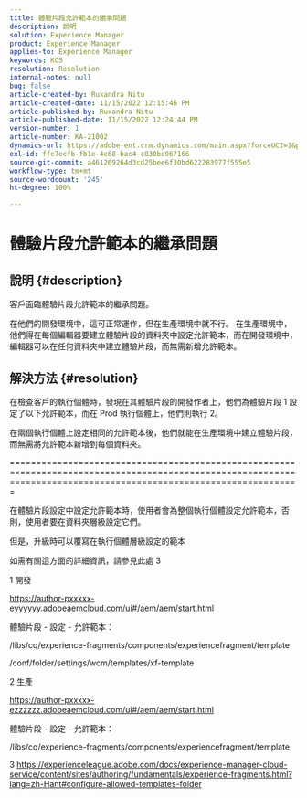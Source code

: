 ```yaml
---
title: 體驗片段允許範本的繼承問題
description: 說明
solution: Experience Manager
product: Experience Manager
applies-to: Experience Manager
keywords: KCS
resolution: Resolution
internal-notes: null
bug: false
article-created-by: Ruxandra Nitu
article-created-date: 11/15/2022 12:15:46 PM
article-published-by: Ruxandra Nitu
article-published-date: 11/15/2022 12:24:44 PM
version-number: 1
article-number: KA-21002
dynamics-url: https://adobe-ent.crm.dynamics.com/main.aspx?forceUCI=1&pagetype=entityrecord&etn=knowledgearticle&id=4220bf37-df64-ed11-9561-6045bd006079
exl-id: ffc7ecfb-fb1e-4c68-bac4-c830be967166
source-git-commit: a461269264d3cd25bee6f30bd622283977f555e5
workflow-type: tm+mt
source-wordcount: '245'
ht-degree: 100%

---
```


# 體驗片段允許範本的繼承問題

## 說明 {#description}


客戶面臨體驗片段允許範本的繼承問題。

在他們的開發環境中，這可正常運作，但在生產環境中就不行。
在生產環境中，他們得在每個編輯器要建立體驗片段的資料夾中設定允許範本，而在開發環境中，編輯器可以在任何資料夾中建立體驗片段，而無需新增允許範本。


## 解決方法 {#resolution}


在檢查客戶的執行個體時，發現在其體驗片段的開發作者上，他們為體驗片段 1 設定了以下允許範本，而在 Prod 執行個體上，他們則執行 2。

在兩個執行個體上設定相同的允許範本後，他們就能在生產環境中建立體驗片段，而無需將允許範本新增到每個資料夾。

===================================================================================================================================================================



在體驗片段設定中設定允許範本時，使用者會為整個執行個體設定允許範本，否則，使用者要在資料夾層級設定它們。

但是，升級時可以覆寫在執行個體層級設定的範本

如需有關這方面的詳細資訊，請參見此處 3



1 開發

https://author-pxxxxx-eyyyyyy.adobeaemcloud.com/ui#/aem/aem/start.html

體驗片段 - 設定 - 允許範本：

/libs/cq/experience-fragments/components/experiencefragment/template

/conf/folder/settings/wcm/templates/xf-template


2 生產

https://author-pxxxxx-ezzzzzz.adobeaemcloud.com/ui#/aem/aem/start.html

體驗片段 - 設定 - 允許範本：

/libs/cq/experience-fragments/components/experiencefragment/template



3 https://experienceleague.adobe.com/docs/experience-manager-cloud-service/content/sites/authoring/fundamentals/experience-fragments.html?lang=zh-Hant#configure-allowed-templates-folder
